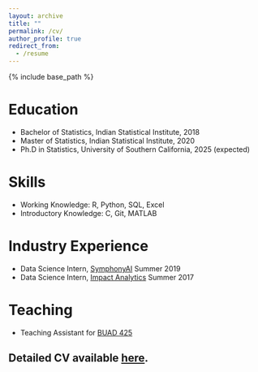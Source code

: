 ```yaml
---
layout: archive
title: ""
permalink: /cv/
author_profile: true
redirect_from:
  - /resume
---
```


{% include base_path %}

Education
======
* Bachelor of Statistics, Indian Statistical Institute, 2018
* Master of Statistics, Indian Statistical Institute, 2020
* Ph.D in Statistics, University of Southern California, 2025 (expected)

Skills
======
* Working Knowledge: R, Python, SQL, Excel
* Introductory Knowledge: C, Git, MATLAB
  
Industry Experience
======
* Data Science Intern, [SymphonyAI](https://www.symphonyai.com/) Summer 2019
* Data Science Intern, [Impact Analytics](https://www.impactanalytics.co/) Summer 2017

Teaching
======
  * Teaching Assistant for [BUAD 425](https://classes.usc.edu/term-20231/course/buad-425/) 
  


Detailed CV available [here](https://rrbhuyan.github.io/CV_Rashmi.pdf).
-

